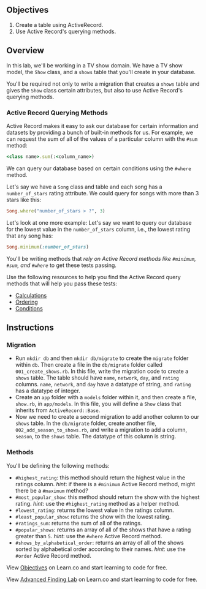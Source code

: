 ## Objectives

1. Create a table using ActiveRecord.
2. Use Active Record's querying methods.

## Overview

In this lab, we'll be working in a TV show domain. We have a TV show model, the `Show` class, and a `shows` table that you'll create in your database.

You'll be required not only to write a migration that creates a `shows` table and gives the `Show` class certain attributes, but also to use Active Record's querying methods.

### Active Record Querying Methods

Active Record makes it easy to ask our database for certain information and datasets by providing a bunch of built-in methods for us. For example, we can request the sum of all of the values of a particular column with the `#sum` method:

```ruby
<class name>.sum(:<column_name>)
```

We can query our database based on certain conditions using the `#where` method.

Let's say we have a `Song` class and table and each song has a `number_of_stars` rating attribute. We could query for songs with more than 3 stars like this:

```ruby
Song.where("number_of_stars > ?", 3)
```

Let's look at one more example: Let's say we want to query our database for the lowest value in the `number_of_stars` column, i.e., the lowest rating that any song has:

```ruby
Song.minimum(:number_of_stars)
```

You'll be writing methods that *rely on Active Record methods like `#minimum`, `#sum`, and `#where`* to get these tests passing.

Use the following resources to help you find the Active Record query methods that will help you pass these tests:

* [Calculations](http://guides.rubyonrails.org/active_record_querying.html#calculations)
* [Ordering](http://guides.rubyonrails.org/active_record_querying.html#ordering)
* [Conditions](http://guides.rubyonrails.org/active_record_querying.html#conditions)

## Instructions

### Migration

* Run `mkdir db` and then `mkdir db/migrate` to create the `migrate` folder within `db`. Then create a file in the `db/migrate` folder called `001_create_shows.rb`. In this file, write the migration code to create a `shows` table. The table should have `name`, `network`, `day`, and `rating` columns. `name`, `network`, and `day` have a datatype of string, and `rating` has a datatype of integer.
* Create an `app` folder with a `models` folder within it, and then create a file, `show.rb`, in `app/models`. In this file, you will define a `Show` class that inherits from `ActiveRecord::Base`.
* Now we need to create a second migration to add another column to our `shows` table. In the `db/migrate` folder, create another file, `002_add_season_to_shows.rb`, and write a migration to add a column, `season`, to the `shows` table. The datatype of this column is string. 

### Methods

You'll be defining the following methods:

* `#highest_rating`: this method should return the highest value in the ratings column. *hint*: if there is a `#minimum` Active Record method, might there be a `#maximum` method?
* `#most_popular_show`: this method should return the show with the highest rating. *hint*: use the `#highest_rating` method as a helper method.
* `#lowest_rating`: returns the lowest value in the ratings column.
* `#least_popular_show`: returns the show with the lowest rating.
* `#ratings_sum`: returns the sum of all of the ratings.
* `#popular_shows`: returns an array of all of the shows that have a rating greater than `5`. *hint*: use the `#where` Active Record method.
* `#shows_by_alphabetical_order`: returns an array of all of the shows sorted by alphabetical order according to their names. *hint*: use the `#order` Active Record method.

<p data-visibility='hidden'>View <a href='https://learn.co/lessons/activerecord-tvshow' title='Objectives'>Objectives</a> on Learn.co and start learning to code for free.</p>

<p class='util--hide'>View <a href='https://learn.co/lessons/activerecord-tvshow'>Advanced Finding Lab</a> on Learn.co and start learning to code for free.</p>
